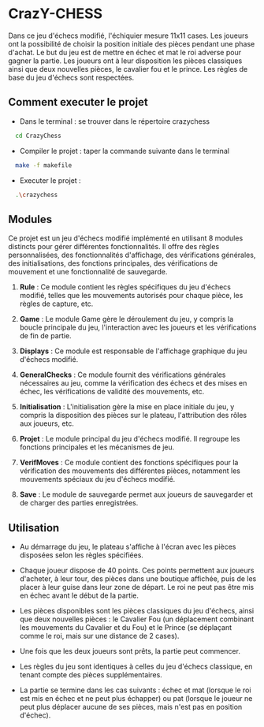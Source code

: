 
# CrazY-CHESS

Dans ce jeu d'échecs modifié, l'échiquier mesure 11x11 cases. Les joueurs ont la possibilité de choisir la position initiale des pièces pendant une phase d'achat. Le but du jeu est de mettre en échec et mat le roi adverse pour gagner la partie. Les joueurs ont à leur disposition les pièces classiques ainsi que deux nouvelles pièces, le cavalier fou et le prince. Les règles de base du jeu d'échecs sont respectées.

## Comment executer le projet
- Dans le terminal : se trouver dans le répertoire crazychess 
```bash
  cd CrazyChess
```
- Compiler le projet : taper la commande suivante dans le terminal
```bash
  make -f makefile
```
- Executer le projet : 
```bash
  .\crazychess
```

## Modules

Ce projet est un jeu d'échecs modifié implémenté en utilisant 8 modules distincts pour gérer différentes fonctionnalités. Il offre des règles personnalisées, des fonctionnalités d'affichage, des vérifications générales, des initialisations, des fonctions principales, des vérifications de mouvement et une fonctionnalité de sauvegarde.

1. **Rule** : Ce module contient les règles spécifiques du jeu d'échecs modifié, telles que les mouvements autorisés pour chaque pièce, les règles de capture, etc.

2. **Game** : Le module Game gère le déroulement du jeu, y compris la boucle principale du jeu, l'interaction avec les joueurs et les vérifications de fin de partie.

3. **Displays** : Ce module est responsable de l'affichage graphique du jeu d'échecs modifié.

4. **GeneralChecks** : Ce module fournit des vérifications générales nécessaires au jeu, comme la vérification des échecs et des mises en échec, les vérifications de validité des mouvements, etc.

5. **Initialisation** : L'initialisation gère la mise en place initiale du jeu, y compris la disposition des pièces sur le plateau, l'attribution des rôles aux joueurs, etc.

6. **Projet** : Le module principal du jeu d'échecs modifié. Il regroupe les fonctions principales et les mécanismes de jeu.

7. **VerifMoves** : Ce module contient des fonctions spécifiques pour la vérification des mouvements des différentes pièces, notamment les mouvements spéciaux du jeu d'échecs modifié.

8. **Save** : Le module de sauvegarde permet aux joueurs de sauvegarder et de charger des parties enregistrées.

## Utilisation

- Au démarrage du jeu, le plateau s'affiche à l'écran avec les pièces disposées selon les règles spécifiées.

- Chaque joueur dispose de 40 points. Ces points permettent aux joueurs d'acheter, à leur tour, des pièces dans une boutique affichée, puis de les placer à leur guise dans leur zone de départ. Le roi ne peut pas être mis en échec avant le début de la partie.

- Les pièces disponibles sont les pièces classiques du jeu d'échecs, ainsi que deux nouvelles pièces : le Cavalier Fou (un déplacement combinant les mouvements du Cavalier et du Fou) et le Prince (se déplaçant comme le roi, mais sur une distance de 2 cases).

- Une fois que les deux joueurs sont prêts, la partie peut commencer.

- Les règles du jeu sont identiques à celles du jeu d'échecs classique, en tenant compte des pièces supplémentaires.

- La partie se termine dans les cas suivants : échec et mat (lorsque le roi est mis en échec et ne peut plus échapper) ou pat (lorsque le joueur ne peut plus déplacer aucune de ses pièces, mais n'est pas en position d'échec).





